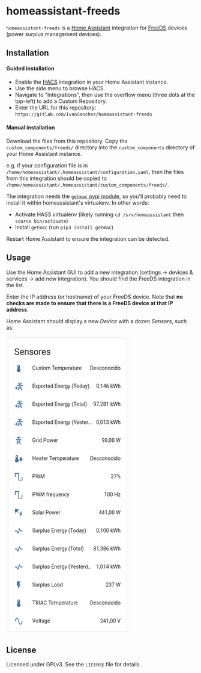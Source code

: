 # homeassistant-freeds

`homeassistant-freeds` is a [Home Assistant](https://www.home-assistant.io) integration for [FreeDS](https://freeds.es/) devices (power surplus management devices).

## Installation

#### Guided installation

- Enable the [HACS](https://hacs.xyz/) integration in your Home Assistant instance.
- Use the side menu to browse HACS.
- Navigate to "Integrations", then use the overflow menu (three dots at the top-left) to add a Custom Repository.
- Enter the URL for this repository: `https://gitlab.com/IvanSanchez/homeassistant-freeds`

#### Manual installation

Download the files from this repository. Copy the `custom_components/freeds/` directory into the `custom_components` directory of your Home Assistant instance.

e.g. if your configuration file is in `/home/homeassistant/.homeassistant/configuration.yaml`, then the files from this integration should be copied to `/home/homeassistant/.homeassistant/custom_components/freeds/`.

The integration needs the [`getmac` pypi module](https://pypi.org/project/getmac/), so you'll probably need to install it within homeassistant's virtualenv. In other words:
- Activate HASS virtualenv (likely running `cd /srv/homeassistant` then `source bin/activate`)
- Install `getmac` (run `pip3 install getmac`)

Restart Home Assistant to ensure the integration can be detected.

## Usage

Use the Home Assistant GUI to add a new integration (settings → devices & services → add new integration). You should find the FreeDS integration in the list.

Enter the IP address (or hostname) of your FreeDS device. Note that **no checks are made to ensure that there is a FreeDS device at that IP address**.

Home Assistant should display a new *Device* with a dozen *Sensors*, such as:

![Screenshot of FreeDS sensors in Home Assistant](./screenshot.png)

## License

Licensed under GPLv3. See the `LICENSE` file for details.

